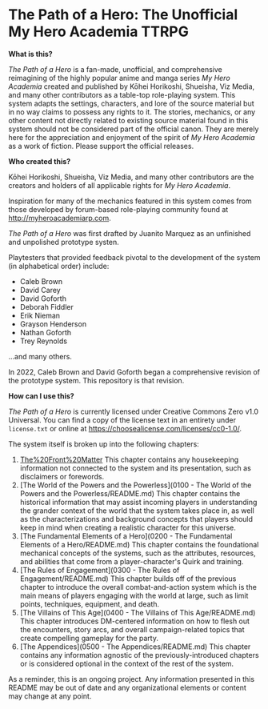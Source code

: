 # The Path of a Hero: The Unofficial My Hero Academia TTRPG

**What is this?**

*The Path of a Hero* is a fan-made, unofficial, and comprehensive reimagining of the highly popular anime and manga series *My Hero Academia* created and published by Kōhei Horikoshi, Shueisha, Viz Media, and many other contributors as a table-top role-playing system. This system adapts the settings, characters, and lore of the source material but in no way claims to possess any rights to it. The stories, mechanics, or any other content not directly related to existing source material found in this system should not be considered part of the official canon. They are merely here for the appreciation and enjoyment of the spirit of *My Hero Academia* as a work of fiction. Please support the official releases.

**Who created this?**

Kōhei Horikoshi, Shueisha, Viz Media, and many other contributors are the creators and holders of all applicable rights for *My Hero Academia*.

Inspiration for many of the mechanics featured in this system comes from those developed by forum-based role-playing community found at http://myheroacademiarp.com.

*The Path of a Hero* was first drafted by Juanito Marquez as an unfinished and unpolished prototype systen.

Playtesters that provided feedback pivotal to the development of the system (in alphabetical order) include: 

- Caleb Brown
- David Carey
- David Goforth
- Deborah Fiddler
- Erik Nieman
- Grayson Henderson
- Nathan Goforth
- Trey Reynolds

...and many others.

In 2022, Caleb Brown and David Goforth began a comprehensive revision of the prototype system. This repository is that revision.

**How can I use this?**

*The Path of a Hero* is currently licensed under Creative Commons Zero v1.0 Universal. You can find a copy of the license text in an entirety under `license.txt` or online at https://choosealicense.com/licenses/cc0-1.0/.

The system itself is broken up into the following chapters:

1. [The%20Front%20Matter](0000%20-%20The%20Front%20Matter/README.md) This chapter contains any housekeeping information not connected to the system and its presentation, such as disclaimers or forewords.
2. [The World of the Powers and the Powerless](0100 - The World of the Powers and the Powerless/README.md) This chapter contains the historical information that may assist incoming players in understanding the grander context of the world that the system takes place in, as well as the characterizations and background concepts that players should keep in mind when creating a realistic character for this universe.
3. [The Fundamental Elements of a Hero](0200 - The Fundamental Elements of a Hero/README.md) This chapter contains the foundational mechanical concepts of the systems, such as the attributes, resources, and abilities that come from a player-character's Quirk and training.
4. [The Rules of Engagement](0300 - The Rules of Engagement/README.md) This chapter builds off of the previous chapter to introduce the overall combat-and-action system which is the main means of players engaging with the world at large, such as limit points, techniques, equipment, and death.
5. [The Villains of This Age](0400 - The Villains of This Age/README.md) This chapter introduces DM-centered information on how to flesh out the encounters, story arcs, and overall campaign-related topics that create compelling gameplay for the party.
6. [The Appendices](0500 - The Appendices/README.md) This chapter contains any information agnostic of the previously-introduced chapters or is considered optional in the context of the rest of the system.

As a reminder, this is an ongoing project. Any information presented in this README may be out of date and any organizational elements or content may change at any point.
